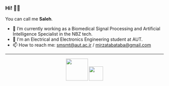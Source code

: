 ### Hi! 👋🏻


You can call me **Saleh**.

- 🔭 I’m currently working as a Biomedical Signal Processing and Artificial Intelligence Specialist in the NBZ tech.
- 🌱 I'm an Electrical and Electronics Engineering student at AUT.
- 📫 How to reach me: smsmt@aut.ac.ir / mirzatabataba@gmail.com


---
<div align="center">
<p>
 <img src="https://user-images.githubusercontent.com/47852354/138564509-b5dffb4e-f48b-4db5-b8a4-1385ef2b22c8.png" width="70">
 <img src="https://user-images.githubusercontent.com/47852354/140581080-2cfbac46-de19-4f8b-a0bf-ac0eab8bfd8a.png" width="45">
</p>
</div>

<!--
**seyedsaleh/seyedsaleh** is a ✨ _special_ ✨ repository because its `README.md` (this file) appears on your GitHub profile.

-->

